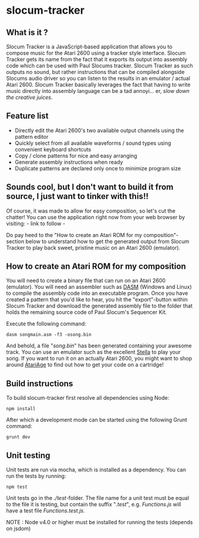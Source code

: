 slocum-tracker
==============

What is it ?
------------

Slocum Tracker is a JavaScript-based application that allows you to compose music for the Atari 2600 using a
tracker style interface. Slocum Tracker gets its name from the fact that it exports its output into assembly
code which can be used with Paul Slocums tracker. Slocum Tracker as such outputs no sound, but rather
instructions that can be compiled alongside Slocums audio driver so you can listen to the results in
an emulator / actual Atari 2600. Slocum Tracker basically leverages the fact that having to write music
directly into assembly language can be a tad annoyi... er, _slow down the creative juices_.

Feature list
------------

- Directly edit the Atari 2600's two available output channels using the pattern editor
- Quickly select from all available waveforms / sound types using convenient keyboard shortcuts
- Copy / clone patterns for nice and easy arranging
- Generate assembly instructions when ready
- Duplicate patterns are declared only once to minimize program size

Sounds cool, but I don't want to build it from source, I just want to tinker with this!!
----------------------------------------------------------------------------------------

Of course, it was made to allow for easy composition, so let's cut the chatter!
You can use the application right now from  your web browser by visiting: - link to follow -

Do pay heed to the "How to create an Atari ROM for my composition"-section below to understand how
to get the generated output from Slocum Tracker to play back sweet, pristine music on an Atari 2600 (emulator).

How to create an Atari ROM for my composition
---------------------------------------------

You will need to create a binary file that can run on an Atari 2600 (emulator). You will need an assembler such as 
[DASM](https://sourceforge.net/projects/dasm-dillon/) (Windows and Linux) to compile the assembly code into an executable
program. Once you have created a pattern that you'd like to hear, you hit the "export"-button within Slocum Tracker and
download the generated assembly file to the folder that holds the remaining source code of Paul Slocum's Sequencer Kit.

Execute the following command:

    dasm songmain.asm -f3 -osong.bin
    
And behold, a file "_song.bin_" has been generated containing your awesome track. You can use an emulator
such as the excellent [Stella](http://stella.sourceforge.net/downloads.php) to play your song. If you want to run it on
an actually Atari 2600, you might want to shop around [AtariAge](https://www.atariage.com/) to find out how to get your
code on a cartridge! 

Build instructions
------------------

To build slocum-tracker first resolve all dependencies using Node:

    npm install
    
After which a development mode can be started using the following Grunt command:

    grunt dev
    
Unit testing
------------

Unit tests are run via mocha, which is installed as a dependency. You can run the tests by running:

    npm test
    
Unit tests go in the _./test_-folder. The file name for a unit test must be equal to the file it is testing, but contain
the suffix "_.test_", e.g. _Functions.js_ will have a test file _Functions.test.js_.

NOTE : Node v4.0 or higher must be installed for running the tests (depends on jsdom)
